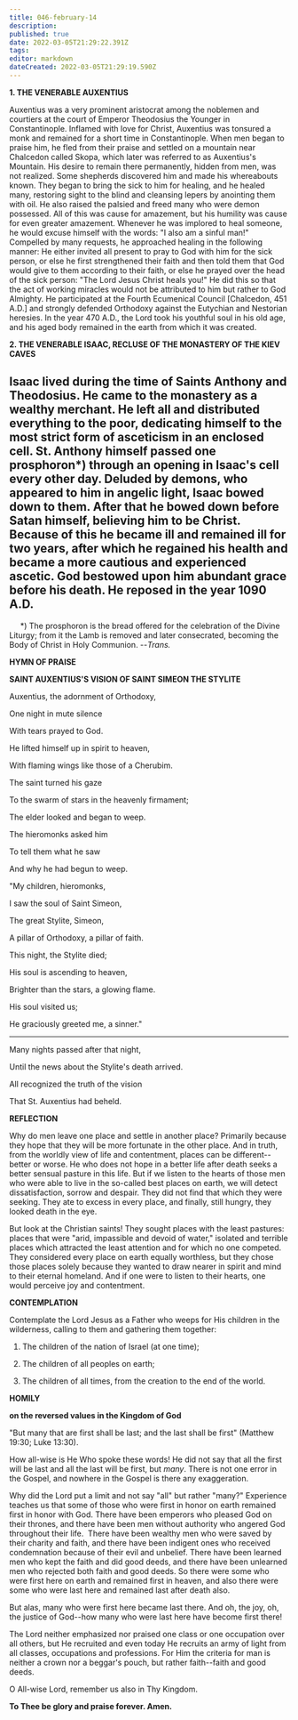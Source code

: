 ```yaml
---
title: 046-february-14
description: 
published: true
date: 2022-03-05T21:29:22.391Z
tags: 
editor: markdown
dateCreated: 2022-03-05T21:29:19.590Z
---
```


**1. THE VENERABLE AUXENTIUS**

Auxentius was a very prominent aristocrat among the noblemen and courtiers at the court of Emperor Theodosius the Younger in Constantinople. Inflamed with love for Christ, Auxentius was tonsured a monk and remained for a short time in Constantinople. When men began to praise him, he fled from their praise and settled on a mountain near Chalcedon called Skopa, which later was referred to as Auxentius's Mountain. His desire to remain there permanently, hidden from men, was not realized. Some shepherds discovered him and made his whereabouts known. They began to bring the sick to him for healing, and he healed many, restoring sight to the blind and cleansing lepers by anointing them with oil. He also raised the palsied and freed many who were demon possessed. All of this was cause for amazement, but his humility was cause for even greater amazement. Whenever he was implored to heal someone, he would excuse himself with the words: "I also am a sinful man!" Compelled by many requests, he approached healing in the following manner: He either invited all present to pray to God with him for the sick person, or else he first strengthened their faith and then told them that God would give to them according to their faith, or else he prayed over the head of the sick person: "The Lord Jesus Christ heals you!" He did this so that the act of working miracles would not be attributed to him but rather to God Almighty. He participated at the Fourth Ecumenical Council [Chalcedon, 451 A.D.] and strongly defended Orthodoxy against the Eutychian and Nestorian heresies. In the year 470 A.D., the Lord took his youthful soul in his old age, and his aged body remained in the earth from which it was created.

**2. THE VENERABLE ISAAC, RECLUSE OF THE MONASTERY OF THE KIEV CAVES**

Isaac lived during the time of Saints Anthony and Theodosius. He came to the monastery as a wealthy merchant. He left all and distributed everything to the poor, dedicating himself to the most strict form of asceticism in an enclosed cell. St. Anthony himself passed one prosphoron*) through an opening in Isaac's cell every other day. Deluded by demons, who appeared to him in angelic light, Isaac bowed down to them. After that he bowed down before Satan himself, believing him to be Christ. Because of this he became ill and remained ill for two years, after which he regained his health and became a more cautious and experienced ascetic. God bestowed upon him abundant grace before his death. He reposed in the year 1090 A.D.
--------------------
     *) The prosphoron is the bread offered for the celebration of the Divine Liturgy; from it the Lamb is removed and later consecrated, becoming the Body of Christ in Holy Communion. --*Trans.* 



**HYMN OF PRAISE**

**SAINT AUXENTIUS'S VISION OF SAINT SIMEON THE STYLITE**

Auxentius, the adornment of Orthodoxy,

One night in mute silence

With tears prayed to God.

He lifted himself up in spirit to heaven,

With flaming wings like those of a Cherubim.

The saint turned his gaze

To the swarm of stars in the heavenly firmament;

The elder looked and began to weep.

The hieromonks asked him

To tell them what he saw

And why he had begun to weep.

"My children, hieromonks,

I saw the soul of Saint Simeon,

The great Stylite, Simeon,

A pillar of Orthodoxy, a pillar of faith.

This night, the Stylite died;

His soul is ascending to heaven,

Brighter than the stars, a glowing flame.

His soul visited us;

He graciously greeted me, a sinner."

***

Many nights passed after that night,

Until the news about the Stylite's death arrived.

All recognized the truth of the vision

That St. Auxentius had beheld.


**REFLECTION**

Why do men leave one place and settle in another place? Primarily because they hope that they will be more fortunate in the other place. And in truth, from the worldly view of life and contentment, places can be different--better or worse. He who does not hope in a better life after death seeks a better sensual pasture in this life. But if we listen to the hearts of those men who were able to live in the so-called best places on earth, we will detect dissatisfaction, sorrow and despair. They did not find that which they were seeking. They ate to excess in every place, and finally, still hungry, they looked death in the eye.

But look at the Christian saints! They sought places with the least pastures: places that were "arid, impassible and devoid of water," isolated and terrible places which attracted the least attention and for which no one competed. They considered every place on earth equally worthless, but they chose those places solely because they wanted to draw nearer in spirit and mind to their eternal homeland. And if one were to listen to their hearts, one would perceive joy and contentment.



**CONTEMPLATION**

Contemplate the Lord Jesus as a Father who weeps for His children in the wilderness, calling to them and gathering them together:

1.  The children of the nation of Israel (at one time);

1.  The children of all peoples on earth;

1.  The children of all times, from the creation to the end of the world.



**HOMILY**

**on the reversed values in the Kingdom of God**

"But many that are first shall be last; and the last shall be first" (Matthew 19:30; Luke 13:30).

How all-wise is He Who spoke these words! He did not say that all the first will be last and all the last will be first, but *many*. There is not one error in the Gospel, and nowhere in the Gospel is there any exaggeration.

Why did the Lord put a limit and not say "all" but rather "many?" Experience teaches us that some of those who were first in honor on earth remained first in honor with God. There have been emperors who pleased God on their thrones, and there have been men without authority who angered God throughout their life.  There have been wealthy men who were saved by their charity and faith, and there have been indigent ones who received condemnation because of their evil and unbelief. There have been learned men who kept the faith and did good deeds, and there have been unlearned men who rejected both faith and good deeds. So there were some who were first here on earth and remained first in heaven, and also there were some who were last here and remained last after death also.

But alas, many who were first here became last there. And oh, the joy, oh, the justice of God--how many who were last here have become first there!

The Lord neither emphasized nor praised one class or one occupation over all others, but He recruited and even today He recruits an army of light from all classes, occupations and professions. For Him the criteria for man is neither a crown nor a beggar's pouch, but rather faith--faith and good deeds.

O All-wise Lord, remember us also in Thy Kingdom.

**To Thee be glory and praise forever. Amen.**

